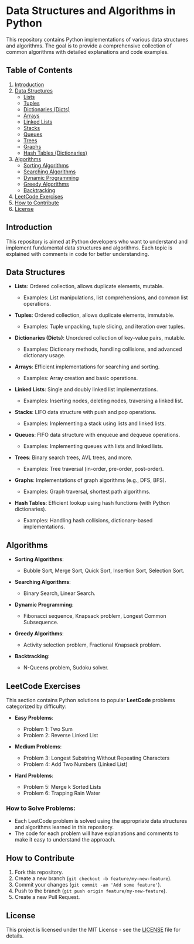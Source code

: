 # Data Structures and Algorithms in Python

This repository contains Python implementations of various data structures and algorithms. The goal is to provide a comprehensive collection of common algorithms with detailed explanations and code examples.

## Table of Contents

1. [Introduction](#introduction)
2. [Data Structures](#data-structures)
    - [Lists](#lists)
    - [Tuples](#tuples)
    - [Dictionaries (Dicts)](#dictionaries)
    - [Arrays](#arrays)
    - [Linked Lists](#linked-lists)
    - [Stacks](#stacks)
    - [Queues](#queues)
    - [Trees](#trees)
    - [Graphs](#graphs)
    - [Hash Tables (Dictionaries)](#hash-tables)
3. [Algorithms](#algorithms)
    - [Sorting Algorithms](#sorting-algorithms)
    - [Searching Algorithms](#searching-algorithms)
    - [Dynamic Programming](#dynamic-programming)
    - [Greedy Algorithms](#greedy-algorithms)
    - [Backtracking](#backtracking)
4. [LeetCode Exercises](#leetcode-exercises)
5. [How to Contribute](#how-to-contribute)
6. [License](#license)

## Introduction

This repository is aimed at Python developers who want to understand and implement fundamental data structures and algorithms. Each topic is explained with comments in code for better understanding.

## Data Structures

- **Lists**: Ordered collection, allows duplicate elements, mutable.
    - Examples: List manipulations, list comprehensions, and common list operations.
  
- **Tuples**: Ordered collection, allows duplicate elements, immutable.
    - Examples: Tuple unpacking, tuple slicing, and iteration over tuples.

- **Dictionaries (Dicts)**: Unordered collection of key-value pairs, mutable.
    - Examples: Dictionary methods, handling collisions, and advanced dictionary usage.

- **Arrays**: Efficient implementations for searching and sorting.
    - Examples: Array creation and basic operations.

- **Linked Lists**: Single and doubly linked list implementations.
    - Examples: Inserting nodes, deleting nodes, traversing a linked list.

- **Stacks**: LIFO data structure with push and pop operations.
    - Examples: Implementing a stack using lists and linked lists.

- **Queues**: FIFO data structure with enqueue and dequeue operations.
    - Examples: Implementing queues with lists and linked lists.

- **Trees**: Binary search trees, AVL trees, and more.
    - Examples: Tree traversal (in-order, pre-order, post-order).

- **Graphs**: Implementations of graph algorithms (e.g., DFS, BFS).
    - Examples: Graph traversal, shortest path algorithms.

- **Hash Tables**: Efficient lookup using hash functions (with Python dictionaries).
    - Examples: Handling hash collisions, dictionary-based implementations.

## Algorithms

- **Sorting Algorithms**: 
    - Bubble Sort, Merge Sort, Quick Sort, Insertion Sort, Selection Sort.
  
- **Searching Algorithms**:
    - Binary Search, Linear Search.

- **Dynamic Programming**: 
    - Fibonacci sequence, Knapsack problem, Longest Common Subsequence.

- **Greedy Algorithms**:
    - Activity selection problem, Fractional Knapsack problem.

- **Backtracking**:
    - N-Queens problem, Sudoku solver.

## LeetCode Exercises

This section contains Python solutions to popular **LeetCode** problems categorized by difficulty:

- **Easy Problems**:
    - Problem 1: Two Sum
    - Problem 2: Reverse Linked List

- **Medium Problems**:
    - Problem 3: Longest Substring Without Repeating Characters
    - Problem 4: Add Two Numbers (Linked List)

- **Hard Problems**:
    - Problem 5: Merge k Sorted Lists
    - Problem 6: Trapping Rain Water

### How to Solve Problems:
- Each LeetCode problem is solved using the appropriate data structures and algorithms learned in this repository.
- The code for each problem will have explanations and comments to make it easy to understand the approach.

## How to Contribute

1. Fork this repository.
2. Create a new branch (`git checkout -b feature/my-new-feature`).
3. Commit your changes (`git commit -am 'Add some feature'`).
4. Push to the branch (`git push origin feature/my-new-feature`).
5. Create a new Pull Request.

## License

This project is licensed under the MIT License - see the [LICENSE](LICENSE) file for details.
